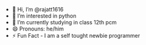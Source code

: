 - 👋 Hi, I’m @rajatt1616
- 👀 I’m interested in python
- 🌱 I’m currently studying in class 12th pcm
- 😄 Pronouns: he/him
- ⚡ Fun Fact - I am a self tought newbie programmer

<!---
rajatt1616/rajatt1616 is a ✨ special ✨ repository because its `README.md` (this file) appears on your GitHub profile.
You can click the Preview link to take a look at your changes.
--->
